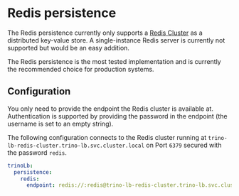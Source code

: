 # Redis persistence

The Redis persistence currently only supports a [Redis Cluster](https://redis.io/docs/management/scaling/) as a distributed key-value store.
A single-instance Redis server is currently not supported but would be an easy addition.

The Redis persistence is the most tested implementation and is currently the recommended choice for production systems.

## Configuration

You only need to provide the endpoint the Redis cluster is available at.
Authentication is supported by providing the password in the endpoint (the username is set to an empty string).

The following configuration connects to the Redis cluster running at `trino-lb-redis-cluster.trino-lb.svc.cluster.local` on Port `6379` secured with the password `redis`.

```yaml
trinoLb:
  persistence:
    redis:
      endpoint: redis://:redis@trino-lb-redis-cluster.trino-lb.svc.cluster.local:6379/
```
